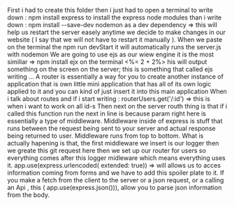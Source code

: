 First i had to create this folder then i just had to open a terminal to write down : npm install express to install the express node modules than i write down
: npm install --save-dev nodemon as a dev dependency => this will help us restart the server easely anytime we decide to make changes in our website ( I say that
we will not have to restart it manually ).
When we paste on the terminal the npm run devStart it will automatically runs the server.js with nodemon
We are going to use ejs as our wiew engine it is the most similiar => npm install ejx on the terminal
<%= 2 + 2%> his will output something on the screen on the server; this is something that called ejs writing ...
A router is essentially a way for you to create another instance of application that is own little mini application that has all of its own logic applied to it and you can kind of just insert it into this main application 
When i talk about routes and if i start writing : routerUsers.get('/:id') => this is when i want to work on all id-s
Then next on the server routh thing is that if i called this function run the next in line is because param right here is essentially a type of middleware.
Middleware inside of express is stuff that runs between the request being sent to your server and actual response being returned to user.
Middleware runs from top to bottom. What is actually hapening is that, the first middleware we insert is our logger then we greate this git request here then we set up our router for users so everything comes after this logger midleware which means everything uses it.
app.use(express.urlencoded( extended: true)) => will allows us to acces information coming from forms and we have to add this spoiler plate to it.
If you make a fetch from the client to the server or a json request, or a calling an Api , this ( app.use(express.json())), allow you to parse json information from the body.






